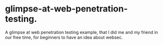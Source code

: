 # glimpse-at-web-penetration-testing.
A glimpse at web penetration testing example, that I did me and my friend in our free time, for beginners to have an idea about websec.
